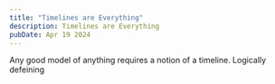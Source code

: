 ```yaml
---
title: "Timelines are Everything"
description: Timelines are Everything
pubDate: Apr 19 2024
---
```


Any good model of anything requires a notion of a timeline. Logically defeining 
